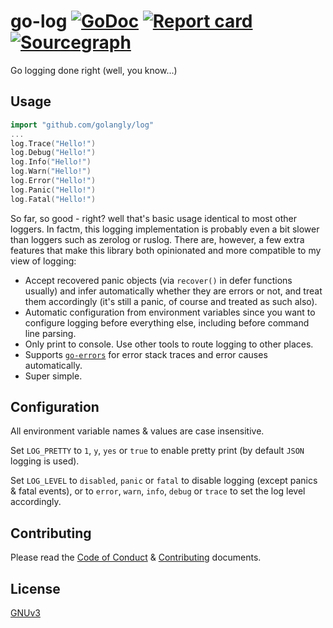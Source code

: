 # go-log [![GoDoc](https://godoc.org/github.com/golangly/log?status.svg)](http://godoc.org/github.com/golangly/log) [![Report card](https://goreportcard.com/badge/github.com/golangly/log)](https://goreportcard.com/report/github.com/golangly/log) [![Sourcegraph](https://sourcegraph.com/github.com/golangly/log/-/badge.svg)](https://sourcegraph.com/github.com/golangly/log?badge)

Go logging done right (well, you know...)

## Usage

```go
import "github.com/golangly/log"
...
log.Trace("Hello!")
log.Debug("Hello!")
log.Info("Hello!")
log.Warn("Hello!")
log.Error("Hello!")
log.Panic("Hello!")
log.Fatal("Hello!")
```

So far, so good - right? well that's basic usage identical to most other loggers. In factm, this logging implementation is probably even a bit slower than loggers such as zerolog or ruslog. There are, however, a few extra features that make this library both opinionated and more compatible to my view of logging:

* Accept recovered panic objects (via `recover()` in defer functions usually) and infer automatically whether they are errors or not, and treat them accordingly (it's still a panic, of course and treated as such also).
* Automatic configuration from environment variables since you want to configure logging before everything else, including before command line parsing.
* Only print to console. Use other tools to route logging to other places.
* Supports [`go-errors`](https://github.com/golangly/errors) for error stack traces and error causes automatically.
* Super simple.

## Configuration

All environment variable names & values are case insensitive.

Set `LOG_PRETTY` to `1`, `y`, `yes` or `true` to enable pretty print (by default `JSON` logging is used).

Set `LOG_LEVEL` to `disabled`, `panic` or `fatal` to disable logging (except panics & fatal events), or to `error`, `warn`, `info`, `debug` or `trace` to set the log level accordingly.
  
## Contributing

Please read the [Code of Conduct](.github/CODE_OF_CONDUCT.md) & [Contributing](.github/CONTRIBUTING.md) documents.

## License

[GNUv3](./LICENSE)
